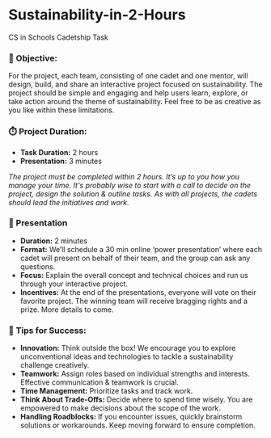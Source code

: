 # Sustainability-in-2-Hours
CS in Schools Cadetship Task

### 🎯 Objective:

For the project, each team, consisting of one cadet and one mentor, will design, build, and share an interactive project focused on sustainability. The project should be simple and engaging and help users learn, explore, or take action around the theme of sustainability. Feel free to be as creative as you like within these limitations.  

### ⏱️ Project Duration:

- **Task Duration:** 2 hours
- **Presentation:** 3 minutes

*The project must be completed within 2 hours. It’s up to you how you manage your time. It's probably wise to start with a call to decide on the project, design the solution & outline tasks. As with all projects, the cadets should lead the initiatives and work.*

### 🎤 Presentation

- **Duration:** 2 minutes
- **Format:** We’ll schedule a 30 min online ‘power presentation’ where each cadet will present on behalf of their team, and the group can ask any questions.
- **Focus:** Explain the overall concept and technical choices and run us through your interactive project.
- **Incentives:** At the end of the presentations, everyone will vote on their favorite project. The winning team will receive bragging rights and a prize. More details to come.

### 🌟 Tips for Success:

- **Innovation:** Think outside the box! We encourage you to explore unconventional ideas and technologies to tackle a sustainability challenge creatively.
- **Teamwork:** Assign roles based on individual strengths and interests. Effective communication & teamwork is crucial.
- **Time Management:** Prioritize tasks and track work.
- **Think About Trade-Offs:** Decide where to spend time wisely. You are empowered to make decisions about the scope of the work.
- **Handling Roadblocks:** If you encounter issues, quickly brainstorm solutions or workarounds. Keep moving forward to ensure completion.
